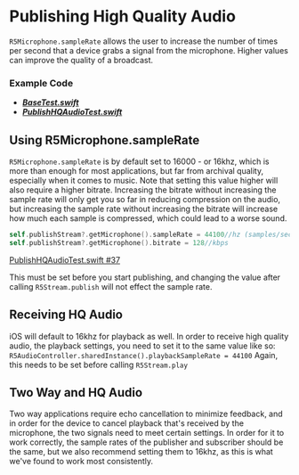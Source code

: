 # Publishing High Quality Audio

`R5Microphone.sampleRate` allows the user to increase the number of times per second that a device grabs a signal from the microphone. Higher values can improve the quality of a broadcast.

### Example Code

- ***[BaseTest.swift](../BaseTest.swift)***
- ***[PublishHQAudioTest.swift](PublishHQAudioTest.swift)***

## Using R5Microphone.sampleRate

`R5Microphone.sampleRate` is by default set to 16000 - or 16khz, which is more than enough for most applications, but far from archival quality, especially when it comes to music. Note that setting this value higher will also require a higher bitrate. Increasing the bitrate without increasing the sample rate will only get you so far in reducing compression on the audio, but increasing the sample rate without increasing the bitrate will increase how much each sample is compressed, which could lead to a worse sound.

```Swift
self.publishStream?.getMicrophone().sampleRate = 44100//hz (samples/second)
self.publishStream?.getMicrophone().bitrate = 128//kbps
```

[PublishHQAudioTest.swift #37](PublishHQAudioTest.swift#L37)

 This must be set before you start publishing, and changing the value after calling `R5Stream.publish` will not effect the sample rate.

## Receiving HQ Audio

iOS will default to 16khz for playback as well. In order to receive high quality audio, the playback settings, you need to set it to the same value like so:
 `R5AudioController.sharedInstance().playbackSampleRate = 44100`
 Again, this needs to be set before calling `R5Stream.play`

## Two Way and HQ Audio

Two way applications require echo cancellation to minimize feedback, and in order for the device to cancel playback that's received by the microphone, the two signals need to meet certain settings. In order for it to work correctly, the sample rates of the publisher and subscriber should be the same, but we also recommend setting them to 16khz, as this is what we've found to work most consistently.
